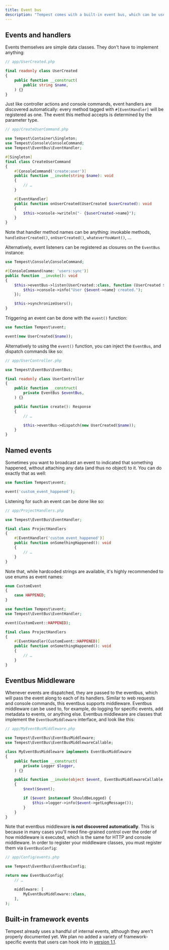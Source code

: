 ```yaml
---
title: Event bus
description: "Tempest comes with a built-in event bus, which can be used to dispatch events throughout your application."
---
```


## Events and handlers

Events themselves are simple data classes. They don't have to implement anything:

```php
// app/UserCreated.php

final readonly class UserCreated
{
    public function __construct(
        public string $name,
    ) {}
}
```

Just like controller actions and console commands, event handlers are discovered automatically: every method tagged with `#[EventHandler]` will be registered as one. The event this method accepts is determined by the parameter type.

```php
// app/CreateUserCommand.php

use Tempest\Container\Singleton;
use Tempest\Console\ConsoleCommand;
use Tempest\EventBus\EventHandler;

#[Singleton]
final class CreateUserCommand
{
    #[ConsoleCommand('create:user')]
    public function __invoke(string $name): void
    {
        // …
    }

    #[EventHandler]
    public function onUserCreated(UserCreated $userCreated): void
    {
        $this->console->writeln("- {$userCreated->name}");
    }
}
```

Note that handler method names can be anything: invokable methods, `handleUserCreated()`, `onUserCreated()`, `whateverYouWant()`, …

Alternatively, event listeners can be registered as closures on the `EventBus` instance:

```php
use Tempest\Console\ConsoleCommand;

#[ConsoleCommand(name: 'users:sync')]
public function __invoke(): void
{
	$this->eventBus->listen(UserCreated::class, function (UserCreated $event) {
		$this->console->info("User {$event->name} created.");
	});

	$this->synchronizeUsers();
}
```

Triggering an event can be done with the `event()` function:

```php
use function Tempest\event;

event(new UserCreated($name));
```

Alternatively to using the `event()` function, you can inject the `EventBus`, and dispatch commands like so:

```php
// app/UserController.php

use Tempest\EventBus\EventBus;

final readonly class UserController
{
    public function __construct(
        private EventBus $eventBus,
    ) {}

    public function create(): Response
    {
        // …

        $this->eventBus->dispatch(new UserCreated($name));
    }
}
```

## Named events

Sometimes you want to broadcast an event to indicated that something happened, without attaching any data (and thus no object) to it. You can do exactly that as well:

```php
use function Tempest\event;

event('custom_event_happened');
```

Listening for such an event can be done like so:

```php
// app/ProjectHandlers.php

use Tempest\EventBus\EventHandler;

final class ProjectHandlers
{
    #[EventHandler('custom_event_happened')]
    public function onSomethingHappened(): void
    {
        // …
    }
}
```

Note that, while hardcoded strings are available, it's highly recommended to use enums as event names:

```php
enum CustomEvent
{
    case HAPPENED;
}
```

```php
use function Tempest\event;
use Tempest\EventBus\EventHandler;

event(CustomEvent::HAPPENED);

final class ProjectHandlers
{
    #[EventHandler(CustomEvent::HAPPENED)]
    public function onSomethingHappened(): void
    {
        // …
    }
}
```

## Eventbus Middleware

Whenever events are dispatched, they are passed to the eventbus, which will pass the event along to each of its handlers. Similar to web requests and console commands, this eventbus supports middleware. Eventbus middleware can be used to, for example, do logging for specific events, add metadata to events, or anything else. Eventbus middleware are classes that implement the `EventbusMiddleware` interface, and look like this:

```php
// app/MyEventBusMiddleware.php

use Tempest\EventBus\EventBusMiddleware;
use Tempest\EventBus\EventBusMiddlewareCallable;

class MyEventBusMiddleware implements EventBusMiddleware
{
    public function __construct(
        private Logger $logger,
    ) {}

    public function __invoke(object $event, EventBusMiddlewareCallable $next): void
    {
        $next($event);

        if ($event instanceof ShouldBeLogged) {
            $this->logger->info($event->getLogMessage());
        }
    }
}
```

Note that eventbus middleware **is not discovered automatically**. This is because in many cases you'll need fine-grained control over the order of how middleware is executed, which is the same for HTTP and console middleware. In order to register your middleware classes, you must register them via `EventBusConfig`:

```php
// app/Config/events.php

use Tempest\EventBus\EventBusConfig;

return new EventBusConfig(
    // …

    middleware: [
        MyEventBusMiddleware::class,
    ],
);
```

## Built-in framework events

Tempest already uses a handful of internal events, although they aren't properly documented yet. We plan no added a variety of framework-specific events that users can hook into in [version 1.1](https://github.com/tempestphp/tempest-framework/issues/268).
